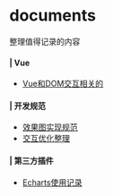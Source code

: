 # documents
整理值得记录的内容

#### | Vue
* [Vue和DOM交互相关的](https://github.com/agaper/documents/issues/3#issue-802882748)

#### | 开发规范
* [效果图实现规范](https://github.com/agaper/documents/issues/1#issue-800867319)
* [交互优化整理](https://github.com/agaper/documents/issues/4#issue-816111742)

#### | 第三方插件
* [Echarts使用记录](https://github.com/agaper/documents/issues/2#issue-800878218)

